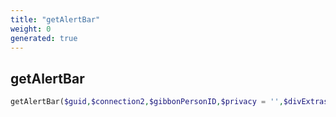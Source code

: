 ```yaml
---
title: "getAlertBar"
weight: 0
generated: true
---
```


## getAlertBar



```php
getAlertBar($guid,$connection2,$gibbonPersonID,$privacy = '',$divExtras = '',$div = true,$large = false )
```





